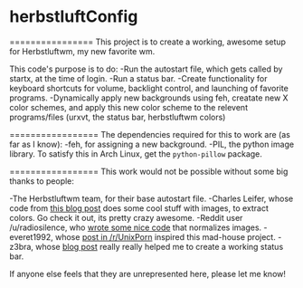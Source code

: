# herbstluftConfig
================
This project is to create a working, awesome setup for Herbstluftwm, my new favorite wm.

This code's purpose is to do:
  -Run the autostart file, which gets called by startx, at the time of login.
  -Run a status bar.
  -Create functionality for keyboard shortcuts for volume, backlight control, and launching of favorite programs.
  -Dynamically apply new backgrounds using feh, creatate new X color schemes, and apply this new color scheme to
   the relevent programs/files (urxvt, the status bar, herbstluftwm colors)
  
=================
The dependencies required for this to work are (as far as I know):
 -feh, for assigning a new background.
 -PIL, the python image library. To satisfy this in Arch Linux, get the `python-pillow` package. 

=================
This work would not be possible without some big thanks to people:

  -The Herbstluftwm team, for their base autostart file.
  -Charles Leifer, whose code from [this blog post](http://charlesleifer.com/blog/using-python-and-k-means-to-find-the-dominant-colors-in-images/) does some cool stuff with images, to extract colors. Go check it out, its pretty crazy awesome.
  -Reddit user /u/radiosilence, who [wrote some nice code](https://gist.github.com/radiosilence/3946121) that normalizes images.
  -everet1992, whose [post in /r/UnixPorn](http://www.reddit.com/r/unixporn/comments/1os54a/archherbstluftwm_i_have_a_script_that_can/) inspired this mad-house project.
  -z3bra, whose [blog post](http://blog.z3bra.org/2014/04/meeting-at-the-bar.html) really really helped me to create a working status bar.
  
If anyone else feels that they are unrepresented here, please let me know!
